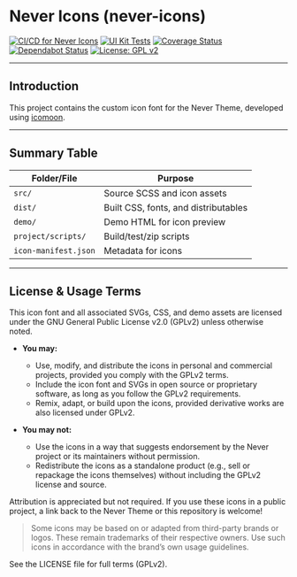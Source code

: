 # Never Icons (never-icons)

[![CI/CD for Never Icons](https://github.com/virilabs/never-icons/actions/workflows/nodejs.yml/badge.svg?branch=master)](https://github.com/virilabs/never-icons/actions/workflows/nodejs.yml)
[![UI Kit Tests](https://github.com/virilabs/never-icons/actions/workflows/ui-kit.yml/badge.svg?branch=main)](https://github.com/virilabs/never-icons/actions/workflows/ui-kit.yml)
[![Coverage Status](https://img.shields.io/badge/coverage-manual--see--ui--kit-yellow?logo=codecov)](COVERAGE.md)
[![Dependabot Status](https://img.shields.io/badge/dependabot-enabled-brightgreen?logo=dependabot)](https://github.com/virilabs/never-icons/pulls?q=is%3Apr+is%3Aopen+label%3Adependencies)
[![License: GPL v2](https://img.shields.io/badge/License-GPL%20v2-blue.svg)](https://www.gnu.org/licenses/old-licenses/gpl-2.0.html)

---

## Introduction

This project contains the custom icon font for the Never Theme, developed using [icomoon](https://icomoon.io/).

---

## Summary Table

| Folder/File         | Purpose                                 |
|---------------------|-----------------------------------------|
| `src/`              | Source SCSS and icon assets             |
| `dist/`             | Built CSS, fonts, and distributables    |
| `demo/`             | Demo HTML for icon preview              |
| `project/scripts/`  | Build/test/zip scripts                  |
| `icon-manifest.json`| Metadata for icons                      |

---


## License & Usage Terms

This icon font and all associated SVGs, CSS, and demo assets are licensed under the GNU General Public License v2.0 (GPLv2) unless otherwise noted.

- **You may:**
  - Use, modify, and distribute the icons in personal and commercial projects, provided you comply with the GPLv2 terms.
  - Include the icon font and SVGs in open source or proprietary software, as long as you follow the GPLv2 requirements.
  - Remix, adapt, or build upon the icons, provided derivative works are also licensed under GPLv2.

- **You may not:**
  - Use the icons in a way that suggests endorsement by the Never project or its maintainers without permission.
  - Redistribute the icons as a standalone product (e.g., sell or repackage the icons themselves) without including the GPLv2 license and source.

Attribution is appreciated but not required. If you use these icons in a public project, a link back to the Never Theme or this repository is welcome!

> Some icons may be based on or adapted from third-party brands or logos. These remain trademarks of their respective owners. Use such icons in accordance with the brand’s own usage guidelines.

See the LICENSE file for full terms (GPLv2).
